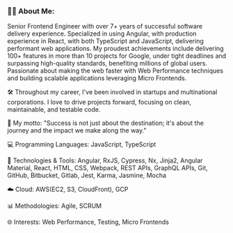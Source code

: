 ### 👨‍💻 About Me: 
Senior Frontend Engineer with over 7+ years of successful software delivery experience.
Specialized in using Angular, with production experience in React, with both TypeScript 
and JavaScript, delivering performant web applications. 
My proudest achievements include delivering 100+ features in more than 10 projects for 
Google, under tight deadlines and surpassing high-quality standards, benefiting millions 
of global users.
Passionate about making the web faster with Web Performance techniques and building 
scalable applications leveraging Micro Frontends.

🛠️ Throughout my career, I've been involved in startups and multinational corporations. 
I love to drive projects forward, focusing on clean, maintainable, and testable code.

🚀 My motto: "Success is not just about the destination; it's about the journey and the impact we make along the way."

💻 Programming Languages: JavaScript, TypeScript

🔧 Technologies & Tools: Angular, RxJS, Cypress, Nx, Jinja2, Angular Material, React, 
HTML, CSS, Webpack, REST APIs, GraphQL APIs, Git, GitHub, Bitbucket, Gitlab, Jest, Karma, 
Jasmine, Mocha

☁️ Cloud: AWS(EC2, S3, CloudFront), GCP

📊 Methodologies: Agile, SCRUM

🌐 Interests: Web Performance, Testing, Micro Frontends

